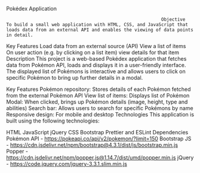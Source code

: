 Pokédex Application

                                                              Objective                                                                    To build a small web application with HTML, CSS, and JavaScript that loads data from an external API and enables the viewing of data points in detail.

Key Features
Load data from an external source (API)
View a list of items
On user action (e.g. by clicking on a list item) view details for that item
Description
This project is a web-based Pokédex application that fetches data from Pokémon API, loads and displays it in a user-friendly interface. The displayed list of Pokémons is interactive and allows users to click on specific Pokémon to bring up further details in a modal.

Key Features
Pokémon repository: Stores details of each Pokémon fetched from the external Pokémon API
View list of items: Displays list of Pokémon
Modal: When clicked, brings up Pokémon details (image, height, type and abilities)
Search bar: Allows users to search for specific Pokémons by name
Responsive design: For mobile and desktop
Technologies
This application is built using the following technologies:

HTML
JavaScript
jQuery
CSS
Bootstrap
Prettier and ESLint
Dependencies
Pokémon API - https://pokeapi.co/api/v2/pokemon/?limit=150
Bootstrap JS - https://cdn.jsdelivr.net/npm/bootstrap@4.3.1/dist/js/bootstrap.min.js
Popper - https://cdn.jsdelivr.net/npm/popper.js@1.14.7/dist/umd/popper.min.js
jQuery - https://code.jquery.com/jquery-3.3.1.slim.min.js
